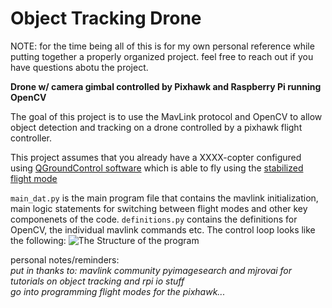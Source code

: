 # Object Tracking Drone

NOTE: for the time being all of this is for my own personal reference while putting together a properly organized project. feel free to reach out if you have questions abotu the project.

**Drone w/ camera gimbal controlled by Pixhawk and Raspberry Pi running OpenCV**

The goal of this project is to use the MavLink protocol and OpenCV to allow object detection and tracking on a drone controlled by a pixhawk flight controller.

This project assumes that you already have a XXXX-copter configured using [QGroundControl software](http://qgroundcontrol.com/) which is able to fly using the [stabilized flight mode](http://ardupilot.org/copter/docs/flight-modes.html)

`main_dat.py` is the main program file that contains the mavlink initialization, main logic statements for switching between flight modes and other key componenets of the code. `definitions.py` contains the definitions for OpenCV, the individual mavlink commands etc. The control loop looks like the following:
![The Structure of the program](https://github.com/rlew631/ObjectTrackingDrone/blob/master/ProcessDiagram.jpg?raw=true)

personal notes/reminders:<br/>
*put in thanks to: mavlink community pyimagesearch and mjrovai for tutorials on object tracking and rpi io stuff<br/>
go into programming flight modes for the pixhawk...*
